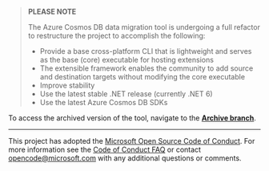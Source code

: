 > **PLEASE NOTE**
> 
> The Azure Cosmos DB data migration tool is undergoing a full refactor to restructure the project to accomplish the following:
>
> - Provide a base cross-platform CLI that is lightweight and serves as the base (core) executable for hosting extensions
> - The extensible framework enables the community to add source and destination targets without modifying the core executable
> - Improve stability
> - Use the latest stable .NET release (currently .NET 6)
> - Use the latest Azure Cosmos DB SDKs

To access the archived version of the tool, navigate to the [**Archive branch**](https://github.com/Azure/azure-documentdb-datamigrationtool/tree/archive).

---

This project has adopted the [Microsoft Open Source Code of Conduct](https://opensource.microsoft.com/codeofconduct/). For more information see the [Code of Conduct FAQ](https://opensource.microsoft.com/codeofconduct/faq/) or contact [opencode@microsoft.com](mailto:opencode@microsoft.com) with any additional questions or comments.
